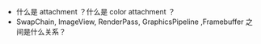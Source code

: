 - 什么是 attachment ？什么是 color attachment ？
- SwapChain, ImageView, RenderPass, GraphicsPipeline ,Framebuffer 之间是什么关系？
